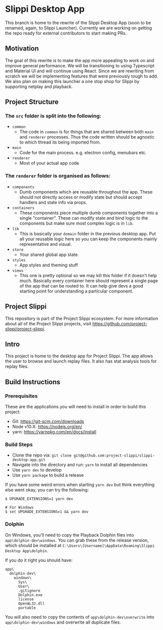 # Slippi Desktop App

This branch is home to the rewrite of the Slippi Desktop App (soon to be renamed, again, to Slippi Launcher). Currently we are working on getting the repo ready for external contributors to start making PRs.

## Motivation
The goal of this rewrite is to make the app more appealing to work on and improve general performance. We will be transitioning to using Typescript and Material UI and will continue using React. Since we are rewriting from scratch we will be implementing features that were previously tough to add. We also plan on making this launcher a one stop shop for Slippi by supporting netplay and playback.

## Project Structure
### The `src` folder is split into the following:

* `common`
  * The code in `common` is for things that are shared between both `main` and `renderer` processes. Thus the code written should be agnostic to which thread its being imported from.
* `main`
  * Code for the main process. e.g. electron config, menubars etc.
* `renderer`
  * Most of your actual app code

### The `renderer` folder is organised as follows:

* `components`
  * Dumb components which are reusable throughout the app. These should not directly access or modify state but should accept handlers and state info via props.
* `containers`
  * These components piece multiple dumb components together into a single "container". These can modify state and bind logic to the components but make sure most complex logic is in `lib`.
* `lib`
  * This is basically your `domain` folder in the previous desktop app. Put all your reusable logic here so you can keep the components mainly representative and visual.
* `store`
  * Your shared global app state.
* `styles`
  * App styles and theming stuff
* `views`
  * This one is pretty optional so we may kill this folder if it doesn't help much. Basically every container here should represent a single page of the app that can be routed to. It can help give devs a good starting point for understanding a particular component.

## Project Slippi
This repository is part of the Project Slippi ecosystem. For more information about all of the Project Slippi projects, visit https://github.com/project-slippi/project-slippi.

## Intro
This project is home to the desktop app for Project Slippi. The app allows the user to browse and launch replay files. It also has stat analysis tools for replay files.

## Build Instructions
### Prerequisites
These are the applications you will need to install in order to build this project:
- Git: https://git-scm.com/downloads
- Node v10.X: https://nodejs.org/en/
- yarn: https://yarnpkg.com/en/docs/install

### Build Steps
- Clone the repo via: `git clone git@github.com:project-slippi/slippi-desktop-app.git`
- Navigate into the directory and run: `yarn` to install all dependencies
- Use `yarn dev` to develop
- Use `yarn package` to build a release

If you have some weird errors when starting `yarn dev` but think everything else went okay, you can try the following:
```
$ UPGRADE_EXTENSIONS=1 yarn dev

# For Windows
$ set UPGRADE_EXTENSIONS=1 && yarn dev
```

### Dolphin
On Windows, you'll need to copy the Playback Dolphin files into `app\dolphin-dev\windows`.
You can grab these from the release version, which should be installed at `C:\Users\[Username]\AppData\Roaming\Slippi Desktop App\dolphin`.

If you do it right you should have:
```
app\
  dolphin-dev\
    windows\
      Sys\
      User\
      .gitignore
      Dolphin.exe
      license
      OpenAL32.dll
      portable
```

You will also need to copy the contents of `app\dolphin-dev\overwrite` into `app\dolphin-dev\windows` and overwrite all duplicate files.

